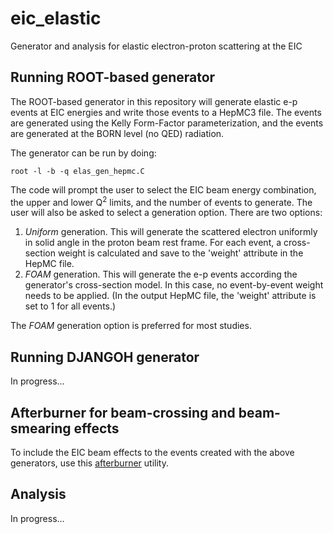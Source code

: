 # eic_elastic
Generator and analysis for elastic electron-proton scattering at the EIC

Running ROOT-based generator
----------------------------
The ROOT-based generator in this repository will generate elastic e-p events at EIC energies and write those events to a HepMC3 file. The events are generated using the Kelly Form-Factor parameterization, and the events are generated at the BORN level (no QED) radiation.

The generator can be run by doing:
```
root -l -b -q elas_gen_hepmc.C
```
The code will prompt the user to select the EIC beam energy combination, the upper and lower Q<sup>2</sup> limits, and the number of events to generate. The user will also be asked to select a generation option. There are two options:

1. <i>Uniform</i> generation. This will generate the scattered electron uniformly in solid angle in the proton beam rest frame. For each event, a cross-section weight is calculated and save to the 'weight' attribute in the HepMC file.
2. <i>FOAM</i> generation. This will generate the e-p events according the generator's cross-section model. In this case, no event-by-event weight needs to be applied. (In the output HepMC file, the 'weight' attribute is set to 1 for all events.)

The <i>FOAM</i> generation option is preferred for most studies.

Running DJANGOH generator
-------------------------
In progress...

Afterburner for beam-crossing and beam-smearing effects
--------------------------------------------------------
To include the EIC beam effects to the events created with the above generators, use this [afterburner](https://github.com/eic/afterburner) utility.

Analysis
--------
In progress...

